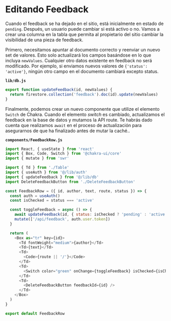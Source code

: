 # Editando Feedback

Cuando el feedback se ha dejado en el sitio, está inicialmente en estado de `pending`. Después, un usuario puede cambiar si está activo o no. Vamos a crear una columna en la tabla que permita al propietario del sitio cambiar la visibilidad de una pieza de feedback.

Primero, necesitamos apuntar al documento correcto y reenviar un nuevo set de valores. Esto solo actualizará los campos basándose en lo que incluya `newValues`. Cualquier otro datos existente en feedback no será modificado. Por ejemplo, si enviamos nuevos valores de `{'status': 'active'}`, ningún otro campo en el documento cambiará excepto status.

**`lib/db.js`**

```js
export function updateFeedback(id, newValues) {
  return firestore.collection('feedback').doc(id).update(newValues)
}
```

Finalmente, podemos crear un nuevo componente que utilize el elemento `Switch` de Chakra. Cuando el elemento _switch_ es cambiado, actualizamos el feedback en la base de datos y mutamos la API route. Te habrás dado cuenta que realizamos `await` en el proceso de actualización para asegurarnos de que ha finalizado antes de mutar la caché..

**`components/FeedbackRow.js`**

```js
import React, { useState } from 'react'
import { Box, Code, Switch } from '@chakra-ui/core'
import { mutate } from 'swr'

import { Td } from './Table'
import { useAuth } from '@/lib/auth'
import { updateFeedback } from '@/lib/db'
import DeleteFeedbackButton from './DeleteFeedbackButton'

const FeedbackRow = ({ id, author, text, route, status }) => {
  const auth = useAuth()
  const isChecked = status === 'active'

  const toggleFeedback = async () => {
    await updateFeedback(id, { status: isChecked ? 'pending' : 'active' })
    mutate(['/api/feedback', auth.user.token])
  }

  return (
    <Box as="tr" key={id}>
      <Td fontWeight="medium">{author}</Td>
      <Td>{text}</Td>
      <Td>
        <Code>{route || '/'}</Code>
      </Td>
      <Td>
        <Switch color="green" onChange={toggleFeedback} isChecked={isChecked} />
      </Td>
      <Td>
        <DeleteFeedbackButton feedbackId={id} />
      </Td>
    </Box>
  )
}

export default FeedbackRow
```
